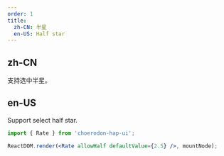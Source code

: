 ```yaml
---
order: 1
title:
  zh-CN: 半星
  en-US: Half star
---
```


## zh-CN

支持选中半星。

## en-US

Support select half star.

````jsx
import { Rate } from 'choerodon-hap-ui';

ReactDOM.render(<Rate allowHalf defaultValue={2.5} />, mountNode);
````
